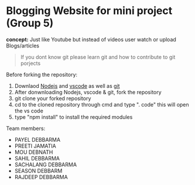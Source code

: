 # Blogging Website for mini project (Group 5)
**concept:** Just like Youtube but instead of videos user watch or upload Blogs/articles  
> If you dont know git please learn git and how to contribute to git porjects  

Before forking the repository:  

1. Downlaod [Nodejs](https://nodejs.org/en/download/current)  and [vscode](https://code.visualstudio.com/download)  as well as [git](https://git-scm.com/downloads)  
2. After donwnloading Nodejs, vscode & git,  fork the repository  
3. git clone your  forked repository  
4. cd to the cloned repository through cmd and type ". code" this will open the vs code  
5. type "npm install" to install the required modules

Team members:
- PAYEL DEBBARMA
- PREETI JAMATIA
- MOU DEBNATH
- SAHIL DEBBARMA
- SACHALANG DEBBARMA
- SEASON DEBBARM
- RAJDEEP DEBBARMA

